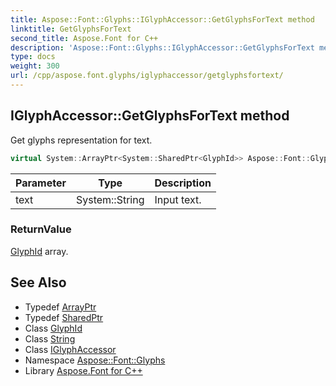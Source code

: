 ```yaml
---
title: Aspose::Font::Glyphs::IGlyphAccessor::GetGlyphsForText method
linktitle: GetGlyphsForText
second_title: Aspose.Font for C++
description: 'Aspose::Font::Glyphs::IGlyphAccessor::GetGlyphsForText method. Get glyphs representation for text in C++.'
type: docs
weight: 300
url: /cpp/aspose.font.glyphs/iglyphaccessor/getglyphsfortext/
---
```

## IGlyphAccessor::GetGlyphsForText method


Get glyphs representation for text.

```cpp
virtual System::ArrayPtr<System::SharedPtr<GlyphId>> Aspose::Font::Glyphs::IGlyphAccessor::GetGlyphsForText(System::String text)=0
```


| Parameter | Type | Description |
| --- | --- | --- |
| text | System::String | Input text. |

### ReturnValue

[GlyphId](../../glyphid/) array.

## See Also

* Typedef [ArrayPtr](../../../system/arrayptr/)
* Typedef [SharedPtr](../../../system/sharedptr/)
* Class [GlyphId](../../glyphid/)
* Class [String](../../../system/string/)
* Class [IGlyphAccessor](../)
* Namespace [Aspose::Font::Glyphs](../../)
* Library [Aspose.Font for C++](../../../)
